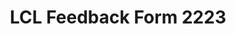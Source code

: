 ---
title: LCL Feedback Form 2223
redirect_to: https://forms.gle/kq78HjSnrHXUq6E76
redirect_from: 
  - /LCLFeedbackForm2223
  - /lclfeedbackform2223
---